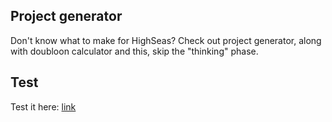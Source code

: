 ## Project generator

Don't know what to make for HighSeas? Check out project generator, along with doubloon calculator and this, skip the "thinking" phase.

## Test 

Test it here: <a href="http://srv2.byenoob.com:6080/">link</a>